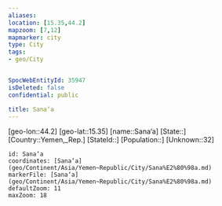 ```yaml
---
aliases: 
location: [15.35,44.2]
mapzoom: [7,12] 
mapmarker: city 
type: City
tags:
- geo/City


SpocWebEntityId: 35947
isDeleted: false
confidential: public

title: Sana‘a
---
```

[geo-lon::44.2]
[geo-lat::15.35]
[name::Sana‘a]
[State::]
[Country::Yemen,_Rep.]
[StateId::]
[Population::]
[Unknown::32]


```leaflet
id: Sana‘a
coordinates: [Sana‘a](geo/Continent/Asia/Yemen~Republic/City/Sana%E2%80%98a.md)
markerFile: [Sana‘a](geo/Continent/Asia/Yemen~Republic/City/Sana%E2%80%98a.md)
defaultZoom: 11 
maxZoom: 18
```


